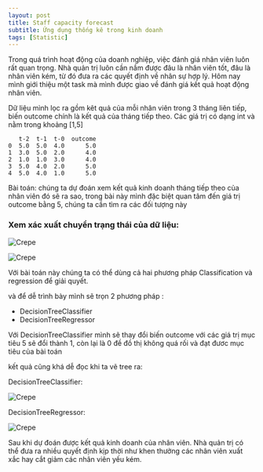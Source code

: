 ```yaml
---
layout: post
title: Staff capacity forecast
subtitle: Ứng dụng thống kê trong kinh doanh
tags: [Statistic]
---
```



Trong quá trình hoạt động của doanh nghiệp, việc đánh giá nhân viên luôn rất quan trọng. Nhà quản trị luôn cần nắm được đâu là nhân viên tốt, đâu là nhân viên kém, từ đó đưa ra các quyết định về nhân sự hợp lý. Hôm nay mình giới thiệu một task mà mình được giao về đánh giá kết quả hoạt động nhân viên. 


Dữ liệu mình lọc ra gồm kêt quả của mỗi nhân viên trong 3 tháng liên tiếp, biến outcome chính là kết quả của tháng tiếp theo. Các giá trị có dạng int và nằm trong khoảng [1,5] 


       t-2  t-1  t-0  outcome
    0  5.0  5.0  4.0      5.0
    1  3.0  5.0  2.0      4.0
    2  1.0  1.0  3.0      4.0
    3  5.0  4.0  2.0      5.0
    4  5.0  4.0  1.0      5.0


Bài toán: chúng ta dự đoán xem kết quả kinh doanh tháng tiếp theo của nhân viên đó sẽ ra sao, trong bài này mình đặc biệt quan tâm đến giá trị outcome bằng 5, chúng ta cần tìm ra các đối tượng này






### Xem xác xuất chuyển trạng thái của dữ liệu:


![Crepe](https://raw.githubusercontent.com/minmax49/minmax49.github.io/master/img/statistic_chap2_0.png)




![Crepe](https://raw.githubusercontent.com/minmax49/minmax49.github.io/master/img/statistic_chap2_1.png)



Với bài toán này chúng ta có thể dùng cả hai phương pháp Classification và regression để giải quyết. 

và để dễ trình bày mình sẽ trọn 2 phương pháp :
 - DecisionTreeClassifier
 - DecisionTreeRegressor

Với DecisionTreeClassifier mình sẽ thay đổi biến outcome với các giá trị mục tiêu 5 sẽ đổi thành 1, còn lại là 0 đề đồ thị không quá rối và đạt đươc mục tiêu của bài toán

kết quả cũng khá dễ đọc khi ta vẽ tree ra:

DecisionTreeClassifier:

![Crepe](https://raw.githubusercontent.com/minmax49/minmax49.github.io/master/img/statistic_chap2_2..png)

DecisionTreeRegressor:

![Crepe](https://raw.githubusercontent.com/minmax49/minmax49.github.io/master/img/statistic_chap2_3.png)




Sau khi dự đoán được kết quả kinh doanh của nhân viên. Nhà quản trị có thể đưa ra nhiều quyết định kịp thời như khen thưởng các nhân viên xuất xắc hay cắt giảm các nhân viên yếu kém. 



